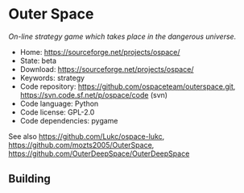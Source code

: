 # Outer Space

_On-line strategy game which takes place in the dangerous universe._

- Home: https://sourceforge.net/projects/ospace/
- State: beta
- Download: https://sourceforge.net/projects/ospace/
- Keywords: strategy
- Code repository: https://github.com/ospaceteam/outerspace.git, https://svn.code.sf.net/p/ospace/code (svn)
- Code language: Python
- Code license: GPL-2.0
- Code dependencies: pygame

See also https://github.com/Lukc/ospace-lukc, https://github.com/mozts2005/OuterSpace, https://github.com/OuterDeepSpace/OuterDeepSpace

## Building
